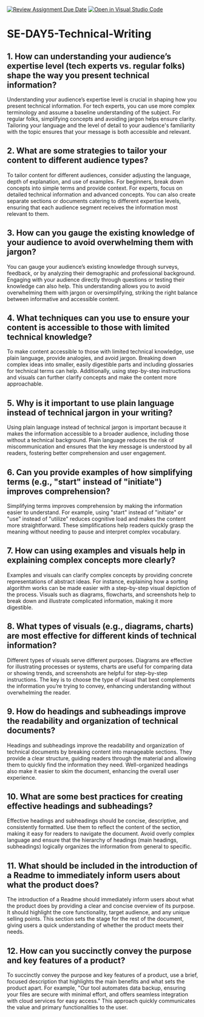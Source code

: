 [![Review Assignment Due Date](https://classroom.github.com/assets/deadline-readme-button-22041afd0340ce965d47ae6ef1cefeee28c7c493a6346c4f15d667ab976d596c.svg)](https://classroom.github.com/a/zsAR-pyY)
[![Open in Visual Studio Code](https://classroom.github.com/assets/open-in-vscode-2e0aaae1b6195c2367325f4f02e2d04e9abb55f0b24a779b69b11b9e10269abc.svg)](https://classroom.github.com/online_ide?assignment_repo_id=15691812&assignment_repo_type=AssignmentRepo)
# SE-DAY5-Technical-Writing
## 1. How can understanding your audience’s expertise level (tech experts vs. regular folks) shape the way you present technical information?
Understanding your audience’s expertise level is crucial in shaping how you present technical information. For tech experts, you can use more complex terminology and assume a baseline understanding of the subject. For regular folks, simplifying concepts and avoiding jargon helps ensure clarity. Tailoring your language and the level of detail to your audience's familiarity with the topic ensures that your message is both accessible and relevant.
## 2. What are some strategies to tailor your content to different audience types?
To tailor content for different audiences, consider adjusting the language, depth of explanation, and use of examples. For beginners, break down concepts into simple terms and provide context. For experts, focus on detailed technical information and advanced concepts. You can also create separate sections or documents catering to different expertise levels, ensuring that each audience segment receives the information most relevant to them.
## 3. How can you gauge the existing knowledge of your audience to avoid overwhelming them with jargon?
You can gauge your audience’s existing knowledge through surveys, feedback, or by analyzing their demographic and professional background. Engaging with your audience directly through questions or testing their knowledge can also help. This understanding allows you to avoid overwhelming them with jargon or oversimplifying, striking the right balance between informative and accessible content.
## 4. What techniques can you use to ensure your content is accessible to those with limited technical knowledge?
To make content accessible to those with limited technical knowledge, use plain language, provide analogies, and avoid jargon. Breaking down complex ideas into smaller, easily digestible parts and including glossaries for technical terms can help. Additionally, using step-by-step instructions and visuals can further clarify concepts and make the content more approachable.
## 5. Why is it important to use plain language instead of technical jargon in your writing?
Using plain language instead of technical jargon is important because it makes the information accessible to a broader audience, including those without a technical background. Plain language reduces the risk of miscommunication and ensures that the key message is understood by all readers, fostering better comprehension and user engagement.
## 6. Can you provide examples of how simplifying terms (e.g., "start" instead of "initiate") improves comprehension?
Simplifying terms improves comprehension by making the information easier to understand. For example, using "start" instead of "initiate" or "use" instead of "utilize" reduces cognitive load and makes the content more straightforward. These simplifications help readers quickly grasp the meaning without needing to pause and interpret complex vocabulary.
## 7. How can using examples and visuals help in explaining complex concepts more clearly?
Examples and visuals can clarify complex concepts by providing concrete representations of abstract ideas. For instance, explaining how a sorting algorithm works can be made easier with a step-by-step visual depiction of the process. Visuals such as diagrams, flowcharts, and screenshots help to break down and illustrate complicated information, making it more digestible.
## 8. What types of visuals (e.g., diagrams, charts) are most effective for different kinds of technical information?
Different types of visuals serve different purposes. Diagrams are effective for illustrating processes or systems, charts are useful for comparing data or showing trends, and screenshots are helpful for step-by-step instructions. The key is to choose the type of visual that best complements the information you’re trying to convey, enhancing understanding without overwhelming the reader.
## 9. How do headings and subheadings improve the readability and organization of technical documents?
Headings and subheadings improve the readability and organization of technical documents by breaking content into manageable sections. They provide a clear structure, guiding readers through the material and allowing them to quickly find the information they need. Well-organized headings also make it easier to skim the document, enhancing the overall user experience.
## 10. What are some best practices for creating effective headings and subheadings?
Effective headings and subheadings should be concise, descriptive, and consistently formatted. Use them to reflect the content of the section, making it easy for readers to navigate the document. Avoid overly complex language and ensure that the hierarchy of headings (main headings, subheadings) logically organizes the information from general to specific.
## 11. What should be included in the introduction of a Readme to immediately inform users about what the product does?
The introduction of a Readme should immediately inform users about what the product does by providing a clear and concise overview of its purpose. It should highlight the core functionality, target audience, and any unique selling points. This section sets the stage for the rest of the document, giving users a quick understanding of whether the product meets their needs.
## 12. How can you succinctly convey the purpose and key features of a product?
To succinctly convey the purpose and key features of a product, use a brief, focused description that highlights the main benefits and what sets the product apart. For example, "Our tool automates data backup, ensuring your files are secure with minimal effort, and offers seamless integration with cloud services for easy access." This approach quickly communicates the value and primary functionalities to the user.
